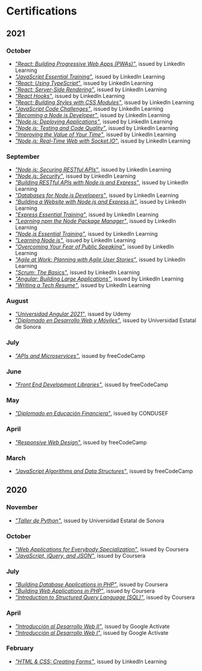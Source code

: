 # Certifications

## 2021
### October
* [*"React: Building Progressive Web Apps (PWAs)"*][2021-10-12], issued by LinkedIn Learning
* [*"JavaScript Essential Training"*][2021-10-11], issued by LinkedIn Learning
* [*"React: Using TypeScript"*][2021-10-10], issued by LinkedIn Learning
* [*"React: Server-Side Rendering"*][2021-10-09], issued by LinkedIn Learning
* [*"React Hooks"*][2021-10-08], issued by LinkedIn Learning
* [*"React: Building Styles with CSS Modules"*][2021-10-07], issued by LinkedIn Learning
* [*"JavaScript Code Challenges"*][2021-10-06], issued by LinkedIn Learning
* [*"Becoming a Node.js Developer"*][2021-10-05], issued by LinkedIn Learning
* [*"Node.js: Deploying Applications"*][2021-10-04], issued by LinkedIn Learning
* [*"Node.js: Testing and Code Quality"*][2021-10-03], issued by LinkedIn Learning
* [*"Improving the Value of Your Time"*][2021-10-02], issued by LinkedIn Learning
* [*"Node.js: Real-Time Web with Socket.IO"*][2021-10-01], issued by LinkedIn Learning

### September
* [*"Node.js: Securing RESTful APIs"*][2021-09-13], issued by LinkedIn Learning
* [*"Node.js: Security"*][2021-09-12], issued by LinkedIn Learning
* [*"Building RESTful APIs with Node.js and Express"*][2021-09-11], issued by LinkedIn Learning
* [*"Databases for Node.js Developers"*][2021-09-10], issued by LinkedIn Learning
* [*"Building a Website with Node.js and Express.js"*][2021-09-09], issued by LinkedIn Learning
* [*"Express Essential Training"*][2021-09-08], issued by LinkedIn Learning
* [*"Learning npm the Node Package Manager"*][2021-09-07], issued by LinkedIn Learning
* [*"Node.js Essential Training"*][2021-09-06], issued by LinkedIn Learning
* [*"Learning Node.js"*][2021-09-05], issued by LinkedIn Learning
* [*"Overcoming Your Fear of Public Speaking"*][2021-09-04], issued by LinkedIn Learning
* [*"Agile at Work: Planning with Agile User Stories"*][2021-09-03], issued by LinkedIn Learning
* [*"Scrum: The Basics"*][2021-09-02], issued by LinkedIn Learning
* [*"Angular: Building Large Applications"*][2021-09-01], issued by LinkedIn Learning
* [*"Writing a Tech Resume"*][2021-09-00], issued by LinkedIn Learning

### August
* [*"Universidad Angular 2021"*][2021-08-02], issued by Udemy
* [*"Diplomado en Desarrollo Web y Móviles"*][2021-08-01], issued by Universidad Estatal de Sonora

### July
* [*"APIs and Microservices"*][2021-07-01], issued by freeCodeCamp

### June
* [*"Front End Development Libraries"*][2021-06-01], issued by freeCodeCamp

### May
* [*"Diplomado en Educación Financiera"*][2021-05-01], issued by CONDUSEF

### April
* [*"Responsive Web Design"*][2021-04-01], issued by freeCodeCamp

### March
* [*"JavaScript Algorithms and Data Structures"*][2021-03-01], issued by freeCodeCamp

## 2020
### November
* [*"Taller de Python"*][2020-11-01], issued by Universidad Estatal de Sonora

### October
* [*"Web Applications for Everybody Specialization"*][2020-10-02], issued by Coursera
* [*"JavaScript, jQuery, and JSON"*][2020-10-01], issued by Coursera

### July
* [*"Building Database Applications in PHP"*][2020-07-03], issued by Coursera
* [*"Building Web Applications in PHP"*][2020-07-02], issued by Coursera
* [*"Introduction to Structured Query Language (SQL)"*][2020-07-01], issued by Coursera

### April
* [*"Introducción al Desarrollo Web II"*][2020-04-02], issued by Google Actívate
* [*"Introducción al Desarrollo Web I"*][2020-04-01], issued by Google Actívate

### February
* [*"HTML & CSS: Creating Forms"*][2020-02-01], issued by LinkedIn Learning


[2021-10-12]: https://github.com/nadiemedicejose/certifications/blob/main/2021/10/12.pdf "React: Building Progressive Web Apps (PWAs)"
[2021-10-11]: https://github.com/nadiemedicejose/certifications/blob/main/2021/10/11.pdf "JavaScript Essential Training"
[2021-10-10]: https://github.com/nadiemedicejose/certifications/blob/main/2021/10/10.pdf "React: Using TypeScript"
[2021-10-09]: https://github.com/nadiemedicejose/certifications/blob/main/2021/10/09.pdf "React: Server-Side Rendering"
[2021-10-08]: https://github.com/nadiemedicejose/certifications/blob/main/2021/10/08.pdf "React Hooks"
[2021-10-07]: https://github.com/nadiemedicejose/certifications/blob/main/2021/10/07.pdf "React: Building Styles with CSS Modules"
[2021-10-06]: https://github.com/nadiemedicejose/certifications/blob/main/2021/10/06.pdf "JavaScript Code Challenges"
[2021-10-05]: https://github.com/nadiemedicejose/certifications/blob/main/2021/10/05.pdf "Become a Node.js Developer"
[2021-10-04]: https://github.com/nadiemedicejose/certifications/blob/main/2021/10/04.pdf "Node.js: Deploying Applications"
[2021-10-03]: https://www.linkedin.com/learning/certificates/478f30236bc8d5147a57dfe1d2f77b0e9d9742db957e8b15b64b13ced9f891b2 "Node.js: Testing and Code Quality"
[2021-10-02]: https://www.linkedin.com/learning/certificates/b139f598dcd5c572b03f739235353017dc237b5d57b480225de914b67232a13c "Improving the Value of Your Time"
[2021-10-01]: https://www.linkedin.com/learning/certificates/3b4ea5416304e3a841837a8e0c7b74d9fa8b5501dafc72c51f59a86e81483801 "Node.js: Real-Time Web with Socket.IO"

[2021-09-13]: https://www.linkedin.com/learning/certificates/6241d7d93099ec46a472382a940c24bcc4c5b3718d4d8872af5cc1712968168d "Node.js: Securing RESTful APIs"
[2021-09-12]: https://www.linkedin.com/learning/certificates/3310d3da8e94dce7a1b6fb86576150e76343ccde6ca00f6ab4de00834819c1cc "Node.js: Security"
[2021-09-11]: https://www.linkedin.com/learning/certificates/3427afbbe71b477164dad68c838b1718420f13b68f9b2fe58e748a223ce3486a "Building RESTful APIs with Node.js and Express"
[2021-09-10]: https://www.linkedin.com/learning/certificates/f440c3c6ffcadf966208efb2b0515bc5cf1c79531f308d15667f268c1ddfd77c "Databases for Node.js Developers"
[2021-09-09]: https://www.linkedin.com/learning/certificates/b142054cc614f9837d9ac73ceee80b09b3564987a1aedcc60693b7d99f2e6183 "Building a Website with Node.js and Express.js"
[2021-09-08]: https://www.linkedin.com/learning/certificates/e466c436b6f51a4af40271da49b2fc4ad9af86193b752b914bf647aa6115ce9e "Express Essential Training"
[2021-09-07]: https://www.linkedin.com/learning/certificates/378cfedd0372999c5a299bd5a4319d00a30ec04056ed51eaf5dfc881c0a4f73c "Learning npm the Node Package Manager"
[2021-09-06]: https://www.linkedin.com/learning/certificates/72b76e39898ef92af960c5aa75f10cc98905f24a858dbbb4e9c9556bcab04aa7 "Node.js Essential Training"
[2021-09-05]: https://www.linkedin.com/learning/certificates/cf9b58c564edf4d0f8d5647d3b57000a3d25166f21e529438590f85b3473cdc2 "Learning Node.js"
[2021-09-04]: https://www.linkedin.com/learning/certificates/e0d886445b395842f727150ac030b5c0e3922b534722e8344dc62e819bd8fe36 "Overcoming Your Fear of Public Speaking"
[2021-09-03]: https://www.linkedin.com/learning/certificates/dd5a6d47f5a24f3e8aeca58c411885b4192ba39a5e0be51ccb9255707baf4869 "Agile at Work: Planning with Agile User Stories"
[2021-09-02]: https://www.linkedin.com/learning/certificates/58148bcd16040fdd6d0f927aadd1970e329127a4b7b43f7566546c3e35fe8e5c "Scrum: The Basics"
[2021-09-01]: https://www.linkedin.com/learning/certificates/8744778149ac0e64a85afdb9913c18f10ba91e99d8c9a0cd5e8068d1b810059b "Angular: Building Large Applications"
[2021-09-00]: https://www.linkedin.com/learning/certificates/8b66b78bdb18a4d90944d1c2d939f04608628df183c73e4abc3e7e1aea48cf75 "Writing a Tech Resume"

[2021-08-02]: https://www.udemy.com/certificate/UC-9f1a576c-3434-4fea-8ef3-efb1a0f50a8c/ "Universidad Angular 2021"
[2021-08-01]: https://github.com/nadiemedicejose/certifications/blob/main/2021/08/01.pdf "Diplomado en Desarrollo Web y Móviles"

[2021-07-01]: https://www.freecodecamp.org/certification/nadiemedicejose/apis-and-microservices "APIs and Microservices"

[2021-06-01]: https://www.freecodecamp.org/certification/nadiemedicejose/front-end-libraries "Front End Development Libraries"

[2021-05-01]: https://github.com/nadiemedicejose/certifications/blob/main/2021/05/01.pdf "Diplomado en Educación Financiera"

[2021-04-01]: https://www.freecodecamp.org/certification/nadiemedicejose/responsive-web-design "Responsive Web Design"

[2021-03-01]: https://www.freecodecamp.org/certification/nadiemedicejose/javascript-algorithms-and-data-structures "JavaScript Algorithms and Data Structures"

[2020-11-01]: https://github.com/nadiemedicejose/certifications/blob/main/2020/11/01.pdf "Taller de Python"

[2020-10-02]: https://www.coursera.org/account/accomplishments/specialization/SZASWB8RFHB7 "Web Applications for Everybody Specialization"
[2020-10-01]: https://www.coursera.org/account/accomplishments/verify/7M3XB9F43GJC "JavaScript, jQuery, and JSON"

[2020-07-03]: https://www.coursera.org/account/accomplishments/verify/F4Q7TWWYPKD7 "Building Database Applications in PHP"
[2020-07-02]: https://www.coursera.org/account/accomplishments/verify/99GFHYU5ZKPH "Building Web Applications in PHP"
[2020-07-01]: https://www.coursera.org/account/accomplishments/verify/LG227RDMDK2P "Introduction to Structured Query Language (SQL)"

[2020-04-02]: https://github.com/nadiemedicejose/certifications/blob/main/2020/04/02.pdf "Introducción al Desarrollo Web II"
[2020-04-01]: https://github.com/nadiemedicejose/certifications/blob/main/2020/04/01.pdf "Introducción al Desarrollo Web I"

[2020-02-01]: https://www.linkedin.com/learning/certificates/88b57e57513d4f5ef71db09e9eb95e66e43ad4f17a9a667c1afc9b39cea0a53f "HTML & CSS: Creating Forms"
